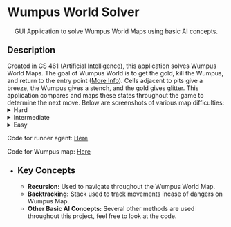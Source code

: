 # Wumpus World Solver
<p align="center">
GUI Application to solve Wumpus World Maps using basic AI concepts.
</p>

<h3><b><big>Description</big></b></h3>
Created in CS 461 (Artificial Intelligence), this application solves Wumpus World Maps. The goal of Wumpus World is to get the gold, kill the Wumpus, and return to the entry point (<a href="https://cis.temple.edu/~giorgio/cis587/readings/wumpus.shtml">More Info</a>). Cells adjacent to pits give a breeze, the Wumpus gives a stench, and the gold gives glitter. This application compares and maps these states throughout the game to determine the next move. Below are screenshots of various map difficulties: 

<details> 
  <summary>Hard</summary>
  <p align="center">
    <img src="https://raw.githubusercontent.com/xadamxk/Class-Work/master/WumpusWorldMapSolver/Example1.gif" title="WWS Screenshot1" />
  </p>
</details>

<details> 
  <summary>Intermediate</summary>
  <p align="center">
    <img src="https://raw.githubusercontent.com/xadamxk/Class-Work/master/WumpusWorldMapSolver/Example2.gif" title="WWS Screenshot2" />
  </p>
</details>

<details> 
  <summary>Easy</summary>
  <p align="center">
    <img src="https://raw.githubusercontent.com/xadamxk/Class-Work/master/WumpusWorldMapSolver/Example3.gif" title="WWS Screenshot3" />
  </p>
</details>
</p>


Code for runner agent: <a href="https://github.com/xadamxk/Class-Work/blob/master/WumpusWorldMapSolver/GridWorldCode/framework/info/gridworld/actor/RandomAgent.java">Here</a>

Code for Wumpus map: <a href="https://github.com/xadamxk/Class-Work/blob/master/WumpusWorldMapSolver/GridWorldCode/framework/info/gridworld/world/WumpusWorld.java">Here</a>

<ul><li><h3><b><big>Key Concepts</big></b></h3>
<ul><li><b>Recursion:</b> Used to navigate throughout the Wumpus World Map.</li></ul>
<ul><li><b>Backtracking:</b> Stack used to track movements incase of dangers on Wumpus Map.</li></ul>
<ul><li><b>Other Basic AI Concepts:</b> Several other methods are used throughout this project, feel free to look at the code.</li></ul>


</li></ul>

